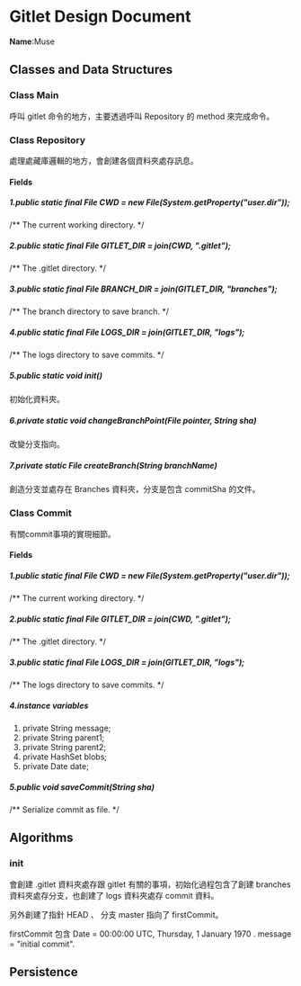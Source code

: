 # Gitlet Design Document

**Name**:Muse

## Classes and Data Structures

### Class Main

呼叫 gitlet 命令的地方，主要透過呼叫 Repository 的 method 來完成命令。

### Class Repository

處理處藏庫邏輯的地方，會創建各個資料夾處存訊息。

#### Fields

##### 1.public static final File CWD = new File(System.getProperty("user.dir"));

/** The current working directory. */

##### 2.public static final File GITLET_DIR = join(CWD, ".gitlet");

/** The .gitlet directory. */

##### 3.public static final File BRANCH_DIR = join(GITLET_DIR, "branches");

/** The branch directory to save branch. */

##### 4.public static final File LOGS_DIR = join(GITLET_DIR, "logs");

/** The logs directory to save commits. */

##### 5.public static void init()

初始化資料夾。

##### 6.private static void changeBranchPoint(File pointer, String sha)

改變分支指向。

##### 7.private static File createBranch(String branchName)

創造分支並處存在 Branches 資料夾，分支是包含 commitSha 的文件。

### Class Commit

有關commit事項的實現細節。

#### Fields

##### 1.public static final File CWD = new File(System.getProperty("user.dir"));

/** The current working directory. */

##### 2.public static final File GITLET_DIR = join(CWD, ".gitlet");

/** The .gitlet directory. */

##### 3.public static final File LOGS_DIR = join(GITLET_DIR, "logs");

/** The logs directory to save commits. */

##### 4.instance variables
1. private String message;
2. private String parent1;
3. private String parent2;
4. private HashSet<String> blobs;
5. private Date date;

##### 5.public void saveCommit(String sha)

/** Serialize commit as file. */


## Algorithms

### init

會創建 .gitlet 資料夾處存跟 gitlet 有關的事項，初始化過程包含了創建
branches 資料夾處存分支，也創建了 logs 資料夾處存 commit 資料。

另外創建了指針 HEAD 、 分支 master 指向了 firstCommit。

firstCommit 包含 Date = 00:00:00 UTC, Thursday, 1 January 1970
. message = "initial commit".

## Persistence

